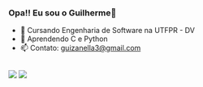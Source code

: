### Opa!! Eu sou o Guilherme👋

- 📖 Cursando Engenharia de Software na UTFPR - DV
- 🌱 Aprendendo C e Python
- 📫 Contato: guizanella3@gmail.com

##

<div>

  <a href="https://instagram.com/guizanella3" target="_blank"><img src="https://img.shields.io/badge/Instagram-E4405F?style=for-the-badge&logo=instagram&logoColor=white" target="_blank"></a>
  <a href="https://www.linkedin.com/in/guilherme-zanella-38bb1a229" target="_blank"><img src="https://img.shields.io/badge/LinkedIn-0077B5?style=for-the-badge&logo=linkedin&logoColor=white" target="_blank"></a>
  
</div>
